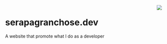 <img src="doc/icon.png" align="right" />

# serapagranchose.dev

A website that promote what I do as a developer
